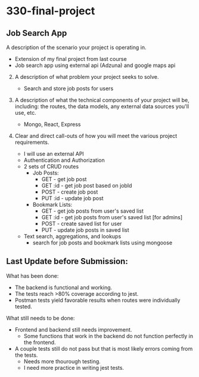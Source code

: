 # 330-final-project

## Job Search App
A description of the scenario your project is operating in.
   <br>
   - Extension of my final project from last course
   - Job search app using external api (Adzuna) and google maps api

2. A description of what problem your project seeks to solve.
   <br>
   - Search and store job posts for users

3. A description of what the technical components of your project will be, including: the routes, the data models, any external data sources you'll use, etc.
   <br>
   - Mongo, React, Express

4. Clear and direct call-outs of how you will meet the various project requirements.
   <br>
   - I will use an external API
   - Authentication and Authorization
   - 2 sets of CRUD routes
      - Job Posts:
         - GET - get job post
         - GET :id - get job post based on jobId
         - POST - create job post
         - PUT :id - update job post
      - Bookmark Lists:
         - GET - get job posts from user's saved list
         - GET :id - get job posts from user's saved list [for admins]
         - POST - create saved list for user
         - PUT - update job posts in saved list
   - Text search, aggregations, and lookups
      - search for job posts and bookmark lists using mongoose

## Last Update before Submission:
   What has been done:
   - The backend is functional and working.
   - The tests reach >80% coverage according to jest.
   - Postman tests yield favorable results when routes were individually tested.

   What still needs to be done:
   - Frontend and backend still needs improvement.
        - Some functions that work in the backend do not function perfectly in the frontend.
   - A couple tests still do not pass but that is most likely errors coming from the tests.
        - Needs more thourough testing.
        - I need more practice in writing jest tests.
